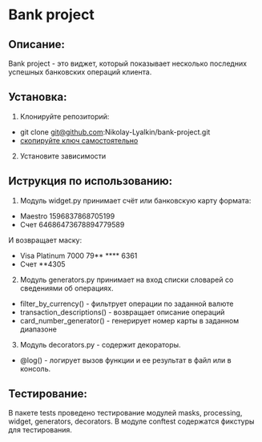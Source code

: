 # Bank project

## Описание:
Bank project - это виджет, который показывает несколько последних успешных банковских операций клиента.

## Установка:
1. Клонируйте репозиторий:
- git clone git@github.com:Nikolay-Lyalkin/bank-project.git
- [скопируйте ключ самостоятельно](https://github.com/Nikolay-Lyalkin/bank-project)
2. Установите зависимости

## Иструкция по использованию:
1. Модуль widget.py принимает счёт или банковскую карту формата:
  - Maestro 1596837868705199
  - Счет 64686473678894779589

  И возвращает маску:
  - Visa Platinum 7000 79** **** 6361
  - Счет **4305
2. Модуль generators.py принимает на вход списки словарей со сведениями об операциях.
  - filter_by_currency() - фильтрует операции по заданной валюте
  - transaction_descriptions() - возвращает описание операций
  - card_number_generator() - генерирует номер карты в заданном диапазоне
3. Модуль decorators.py - содержит декораторы.
- @log() - логирует вызов функции и ее результат в файл или в консоль.
## Тестирование:
В пакете tests проведено тестирование модулей masks, processing, widget, generators, decorators.
В модуле conftest содержатся фикстуры для тестирования.
